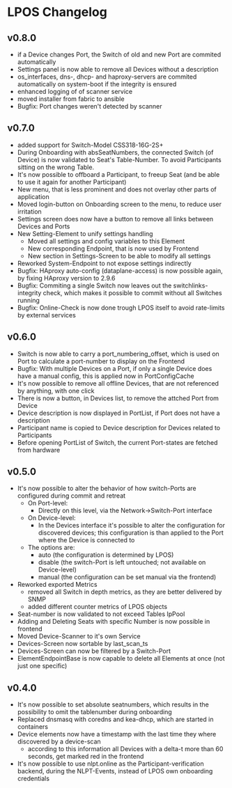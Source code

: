 # LPOS Changelog

## v0.8.0

  * if a Device changes Port, the Switch of old and new Port are commited automatically
  * Settings panel is now able to remove all Devices without a description
  * os_interfaces, dns-, dhcp- and haproxy-servers are commited automatically on system-boot if the integrity is ensured
  * enhanced logging of of scanner service
  * moved installer from fabric to ansible
  * Bugfix: Port changes weren't detected by scanner

## v0.7.0

  * added support for Switch-Model CSS318-16G-2S+
  * During Onboarding with absSeatNumbers, the connected Switch (of Device) is now validated to Seat's Table-Number. To avoid Participants sitting on the wrong Table.
  * It's now possible to offboard a Participant, to freeup Seat (and be able to use it again for another Participant)
  * New menu, that is less prominent and does not overlay other parts of application
  * Moved login-button on Onboarding screen to the menu, to reduce user irritation
  * Settings screen does now have a button to remove all links between Devices and Ports
  * New Setting-Element to unify settings handling
    * Moved all settings and config variables to this Element
    * New corresponding Endpoint, that is now used by Frontend
    * New section in Settings-Screen to be able to modify all settings
  * Reworked System-Endpoint to not expose settings indirectly
  * Bugfix: HAproxy auto-config (dataplane-access) is now possible again, by fixing HAproxy version to 2.9.6
  * Bugfix: Commiting a single Switch now leaves out the switchlinks-integrity check, which makes it possible to commit without all Switches running
  * Bugfix: Online-Check is now done trough LPOS itself to avoid rate-limits by external services

## v0.6.0

  * Switch is now able to carry a port_numbering_offset, which is used on Port to calculate a port-number to display on the Frontend
  * Bugfix: With multiple Devices on a Port, if only a single Device does have a manual config, this is applied now in PortConfigCache
  * It's now possible to remove all offline Devices, that are not referenced by anything, with one click
  * There is now a button, in Devices list, to remove the attched Port from Device
  * Device description is now displayed in PortList, if Port does not have a description
  * Participant name is copied to Device description for Devices related to Participants
  * Before opening PortList of Switch, the current Port-states are fetched from hardware

## v0.5.0

  * It's now possible to alter the behavior of how switch-Ports are configured during commit and retreat
    * On Port-level:
      * Directly on this level, via the Network->Switch-Port interface
    * On Device-level:
      * In the Devices interface it's possible to alter the configuration for discovered devices; this configuration is than applied to the Port where the Device is connected to
    * The options are:
      * auto (the configuration is determined by LPOS)
      * disable (the switch-Port is left untouched; not available on Device-level)
      * manual (the configuration can be set manual via the frontend)
  * Reworked exported Metrics
    * removed all Switch in depth metrics, as they are better delivered by SNMP
    * added different counter metrics of LPOS objects
  * Seat-number is now validated to not exceed Tables IpPool
  * Adding and Deleting Seats with specific Number is now possible in frontend
  * Moved Device-Scanner to it's own Service
  * Devices-Screen now sortable by last_scan_ts
  * Devices-Screen can now be filtered by a Switch-Port
  * ElementEndpointBase is now capable to delete all Elements at once (not just one specific)

## v0.4.0

  * It's now possible to set absolute seatnumbers, which results in the possibility to omit the tablenumber during onboarding
  * Replaced dnsmasq with coredns and kea-dhcp, which are started in containers
  * Device elements now have a timestamp with the last time they where discovered by a device-scan
    * according to this information all Devices with a delta-t more than 60 seconds, get marked red in the frontend
  * It's now possible to use nlpt.online as the Participant-verification backend, during the NLPT-Events, instead of LPOS own onboarding credentials
